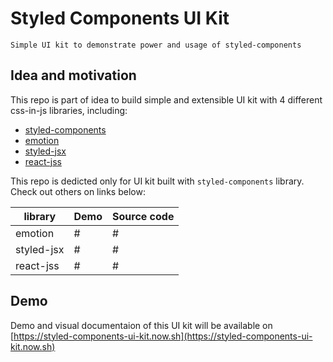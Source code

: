 # Styled Components UI Kit
```
Simple UI kit to demonstrate power and usage of styled-components
```

## Idea and motivation
This repo is part of idea to build simple and extensible UI kit with 4 different css-in-js libraries, including:
- [styled-components](https://www.styled-components.com/)
- [emotion](https://github.com/emotion-js/emotion)
- [styled-jsx](https://github.com/zeit/styled-jsx)
- [react-jss](https://cssinjs.org/react-jss/?v=v10.0.0-alpha.16)

This repo is dedicted only for UI kit built with `styled-components` library. Check out others on links below:

| library | Demo | Source code |
|-------|--------|----------|
| emotion | # | # |
| styled-jsx | # | # |
| react-jss | # | # |

## Demo
Demo and visual documentaion of this UI kit will be available on [https://styled-components-ui-kit.now.sh](https://styled-components-ui-kit.now.sh)